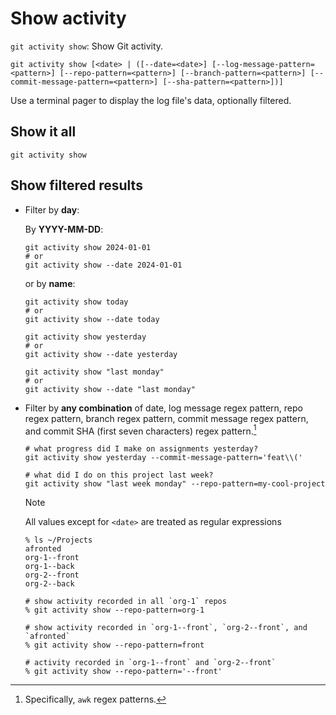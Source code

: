 # Show activity

`git activity show`: Show Git activity.

```shell
git activity show [<date> | ([--date=<date>] [--log-message-pattern=<pattern>] [--repo-pattern=<pattern>] [--branch-pattern=<pattern>] [--commit-message-pattern=<pattern>] [--sha-pattern=<pattern>])]
```

Use a terminal pager to display the log file's data, optionally filtered.

## Show it **all**

```shell
git activity show
```

## Show filtered results

- Filter by **day**:

    By **YYYY-MM-DD**:

    ```shell
    git activity show 2024-01-01
    # or
    git activity show --date 2024-01-01
    ```

    or by **name**:

    ```shell
    git activity show today
    # or
    git activity show --date today

    git activity show yesterday
    # or
    git activity show --date yesterday

    git activity show "last monday"
    # or
    git activity show --date "last monday"
    ```

- Filter by **any combination** of date, log message regex pattern, repo regex pattern, branch regex pattern, commit message regex pattern, and commit SHA (first seven characters) regex pattern.[^1]

    ```shell
    # what progress did I make on assignments yesterday?
    git activity show yesterday --commit-message-pattern='feat\\('

    # what did I do on this project last week?
    git activity show "last week monday" --repo-pattern=my-cool-project
    ```

    > [!NOTE]
    > All values except for `<date>` are treated as regular expressions

    ```shell
    % ls ~/Projects
    afronted
    org-1--front
    org-1--back
    org-2--front
    org-2--back

    # show activity recorded in all `org-1` repos
    % git activity show --repo-pattern=org-1

    # show activity recorded in `org-1--front`, `org-2--front`, and `afronted`
    % git activity show --repo-pattern=front

    # activity recorded in `org-1--front` and `org-2--front`
    % git activity show --repo-pattern='--front'
    ```

[^1]: Specifically, `awk` regex patterns.
